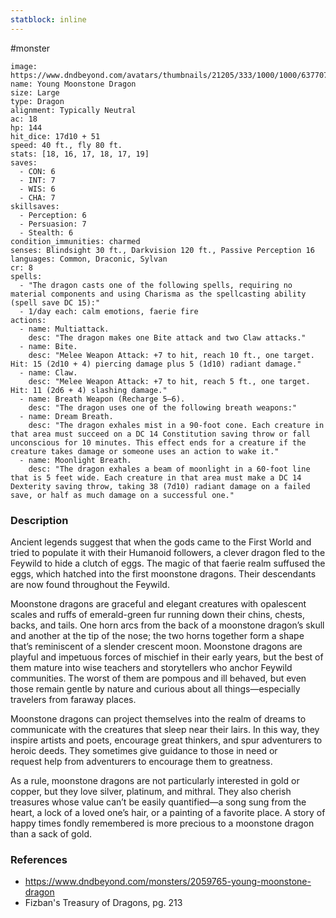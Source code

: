 ```yaml
---
statblock: inline
---
```

 #monster 

```statblock
image: https://www.dndbeyond.com/avatars/thumbnails/21205/333/1000/1000/637707682596838942.jpeg
name: Young Moonstone Dragon
size: Large
type: Dragon
alignment: Typically Neutral
ac: 18
hp: 144
hit_dice: 17d10 + 51
speed: 40 ft., fly 80 ft.
stats: [18, 16, 17, 18, 17, 19]
saves:
  - CON: 6
  - INT: 7
  - WIS: 6
  - CHA: 7
skillsaves:
  - Perception: 6
  - Persuasion: 7
  - Stealth: 6
condition_immunities: charmed
senses: Blindsight 30 ft., Darkvision 120 ft., Passive Perception 16
languages: Common, Draconic, Sylvan
cr: 8
spells:
  - "The dragon casts one of the following spells, requiring no material components and using Charisma as the spellcasting ability (spell save DC 15):"
  - 1/day each: calm emotions, faerie fire
actions:
  - name: Multiattack.
    desc: "The dragon makes one Bite attack and two Claw attacks."
  - name: Bite.
    desc: "Melee Weapon Attack: +7 to hit, reach 10 ft., one target. Hit: 15 (2d10 + 4) piercing damage plus 5 (1d10) radiant damage."
  - name: Claw.
    desc: "Melee Weapon Attack: +7 to hit, reach 5 ft., one target. Hit: 11 (2d6 + 4) slashing damage."
  - name: Breath Weapon (Recharge 5–6).
    desc: "The dragon uses one of the following breath weapons:"
  - name: Dream Breath.
    desc: "The dragon exhales mist in a 90-foot cone. Each creature in that area must succeed on a DC 14 Constitution saving throw or fall unconscious for 10 minutes. This effect ends for a creature if the creature takes damage or someone uses an action to wake it."
  - name: Moonlight Breath.
    desc: "The dragon exhales a beam of moonlight in a 60-foot line that is 5 feet wide. Each creature in that area must make a DC 14 Dexterity saving throw, taking 38 (7d10) radiant damage on a failed save, or half as much damage on a successful one."
```

### Description

Ancient legends suggest that when the gods came to the First World and tried to populate it with their Humanoid followers, a clever dragon fled to the Feywild to hide a clutch of eggs. The magic of that faerie realm suffused the eggs, which hatched into the first moonstone dragons. Their descendants are now found throughout the Feywild.

Moonstone dragons are graceful and elegant creatures with opalescent scales and ruffs of emerald-green fur running down their chins, chests, backs, and tails. One horn arcs from the back of a moonstone dragon’s skull and another at the tip of the nose; the two horns together form a shape that’s reminiscent of a slender crescent moon. Moonstone dragons are playful and impetuous forces of mischief in their early years, but the best of them mature into wise teachers and storytellers who anchor Feywild communities. The worst of them are pompous and ill behaved, but even those remain gentle by nature and curious about all things—especially travelers from faraway places.

Moonstone dragons can project themselves into the realm of dreams to communicate with the creatures that sleep near their lairs. In this way, they inspire artists and poets, encourage great thinkers, and spur adventurers to heroic deeds. They sometimes give guidance to those in need or request help from adventurers to encourage them to greatness.

As a rule, moonstone dragons are not particularly interested in gold or copper, but they love silver, platinum, and mithral. They also cherish treasures whose value can’t be easily quantified—a song sung from the heart, a lock of a loved one’s hair, or a painting of a favorite place. A story of happy times fondly remembered is more precious to a moonstone dragon than a sack of gold.

### References

* https://www.dndbeyond.com/monsters/2059765-young-moonstone-dragon
* Fizban's Treasury of Dragons, pg. 213
